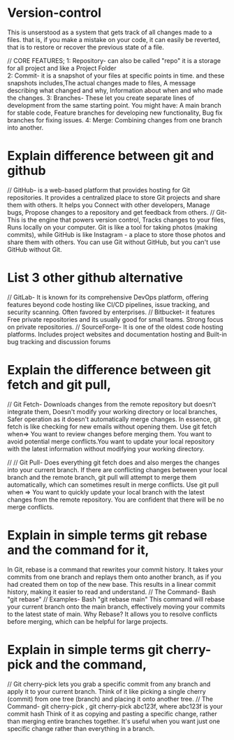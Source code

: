 # Version-control
  This is unserstood as a system that gets track of all changes made to a files. that is, if you make a mistake on your code, it can easily be reverted, that is to restore or recover the previous state of a file. 

  // CORE FEATURES;
   1: Repository- can also be called "repo" it is a storage for all project and like a Project Folder  
   2: Commit- it is a snapshot  of your files at specific points in time. and these snapshots includes,The actual changes made to files, A message describing what changed and why, Information about when and who made the changes.
   3: Branches- These let you create separate lines of development from the same starting point. You might have: A main branch for stable code, Feature branches for developing new functionality, Bug fix branches for fixing issues.
   4: Merge: Combining changes from one branch into another.

# Explain difference between git and github
   // GitHub- is a web-based platform that provides hosting for Git repositories. It provides a centralized place to store Git projects and share them with others. It helps you  Connect with other developers, Manage bugs,  Propose changes to a repository and get feedback from others.
   // Git- This  is the engine that powers version control, Tracks changes to your files, Runs locally on your computer. Git is like a tool for taking photos (making commits), while GitHub is like Instagram - a place to store those photos and share them with others.
   You can use Git without GitHub, but you can't use GitHub without Git.

# List 3 other github alternative
   // GitLab- It is known for its comprehensive DevOps platform, offering features beyond code hosting like CI/CD pipelines, issue tracking, and security scanning. Often favored by enterprises.
   // Bitbucket- it features Free private repositories and its usually good for small teams. Strong focus on private repositories.
   // SourceForge- It is one of the oldest code hosting platforms. Includes project websites and documentation hosting and Built-in bug tracking and discussion forums

# Explain the difference between git fetch and git pull,
  // Git Fetch-  Downloads changes from the remote repository but doesn't integrate them, Doesn't modify your working directory or local branches, Safer operation as it doesn't automatically merge changes. In essence, git fetch is like checking for new emails without opening them.
  Use git fetch when=> You want to review changes before merging them. You want to avoid potential merge conflicts.You want to update your local repository with the latest information without modifying your working directory.

  // // Git Pull- Does everything git fetch does and also merges the changes into your current branch. If there are conflicting changes between your local branch and the remote branch, git pull will attempt to merge them automatically, which can sometimes result in merge conflicts. 
  Use git pull when => You want to quickly update your local branch with the latest changes from the remote repository.
  You are confident that there will be no merge conflicts.

# Explain in simple terms git rebase and the command for it,
  In Git, rebase is a command that rewrites your commit history. It takes your commits from one branch and replays them onto another branch, as if you had created them on top of the new base. This results in a linear commit history, making it easier to read and understand.
  // The Command- Bash "git rebase"
  // Examples- Bash "git rebase main"
  This command will rebase your current branch onto the main branch, effectively moving your commits to the latest state of main.
  Why Rebase? It allows you to resolve conflicts before merging, which can be helpful for large projects.
# Explain in simple terms git cherry-pick and the command,
  // Git cherry-pick lets you grab a specific commit from any branch and apply it to your current branch. Think of it like picking a single cherry (commit) from one tree (branch) and placing it onto another tree.
  // The Command- git cherry-pick <commit-hash>, git cherry-pick abc123f, where abc123f is your commit hash
  Think of it as copying and pasting a specific change, rather than merging entire branches together. It's useful when you want just one specific change rather than everything in a branch.
 